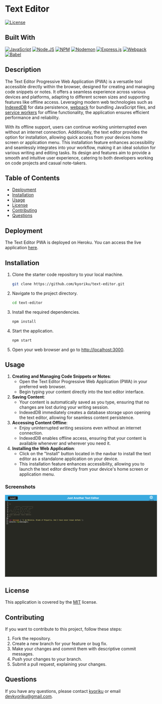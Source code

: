 # Text Editor
[![License](https://img.shields.io/badge/License-MIT-blue.svg)](https://opensource.org/licenses/MIT)

## Built With
[![JavaScript](https://img.shields.io/badge/javascript-%23323330.svg?style=for-the-badge&logo=javascript&logoColor=%23F7DF1E)](https://developer.mozilla.org/en-US/docs/Web/JavaScript)
[![Node.JS](https://img.shields.io/badge/Node.js-339933?style=for-the-badge&logo=nodedotjs&logoColor=white)](https://nodejs.org/en)
[![NPM](https://img.shields.io/badge/npm-CB3837?style=for-the-badge&logo=npm&logoColor=white)](https://www.npmjs.com/)
[![Nodemon](https://img.shields.io/badge/NODEMON-%23323330.svg?style=for-the-badge&logo=nodemon&logoColor=%BBDEAD)](https://www.npmjs.com/package/nodemon)
[![Express.js](https://img.shields.io/badge/express.js-%23404d59.svg?style=for-the-badge&logo=express&logoColor=%2361DAFB)](https://expressjs.com/)
[![Webpack](https://img.shields.io/badge/Webpack-8DD6F9.svg?style=for-the-badge&logo=Webpack&logoColor=black)](https://webpack.js.org/)
[![Babel](https://img.shields.io/badge/Babel-F9DC3E.svg?style=for-the-badge&logo=Babel&logoColor=black)](https://babeljs.io/)

## Description
The Text Editor Progressive Web Application (PWA) is a versatile tool accessible directly within the browser, designed for creating and managing code snippets or notes. It offers a seamless experience across various devices and platforms, adapting to different screen sizes and supporting features like offline access. Leveraging modern web technologies such as [IndexedDB](https://web.dev/articles/indexeddb) for data persistence, [webpack](https://webpack.js.org/) for bundling JavaScript files, and [service workers](https://developer.mozilla.org/en-US/docs/Web/API/Service_Worker_API) for offline functionality, the application ensures efficient performance and reliability. 

With its offline support, users can continue working uninterrupted even without an internet connection. Additionally, the text editor provides the option for installation, allowing quick access from your devices home screen or application menu. This installation feature enhances accessibility and seamlessly integrates into your workflow, making it an ideal solution for various writing and editing tasks. Its design and features aim to provide a smooth and intuitive user experience, catering to both developers working on code projects and casual note-takers.

## Table of Contents
- [Deployment](#deployment)
- [Installation](#installation)
- [Usage](#usage)
- [License](#license)
- [Contributing](#contributing)
- [Questions](#questions)

## Deployment
The Text Editor PWA is deployed on Heroku. You can access the live application [here](https://justanothertextedit-5400b8b59bb6.herokuapp.com/).

## Installation
1. Clone the starter code repository to your local machine.
    ```bash
    git clone https://github.com/kyoriku/text-editor.git
    ```
2. Navigate to the project directory.
    ```bash
    cd text-editor
    ```
3. Install the required dependencies.
    ```bash
    npm install
    ```
4. Start the application.
    ```bash
    npm start
    ```
5. Open your web browser and go to [http://localhost:3000](http://localhost:3000).

## Usage
1. **Creating and Managing Code Snippets or Notes**:
    - Open the Text Editor Progressive Web Application (PWA) in your preferred web browser.
    - Begin typing your content directly into the text editor interface.
2. **Saving Content**:
   - Your content is automatically saved as you type, ensuring that no changes are lost during your writing session.
   - IndexedDB immediately creates a database storage upon opening the text editor, allowing for seamless content persistence.
3. **Accessing Content Offline**:
   - Enjoy uninterrupted writing sessions even without an internet connection.
   - IndexedDB enables offline access, ensuring that your content is available whenever and wherever you need it.
4. **Installing the Web Application**:
   - Click on the "Install" button located in the navbar to install the text editor as a standalone application on your device.
   - This installation feature enhances accessibility, allowing you to launch the text editor directly from your device's home screen or application menu.

### Screenshots
![text-editor](assets/images/text-editor.png)

## License
This application is covered by the [MIT](https://opensource.org/licenses/MIT) license.

## Contributing
If you want to contribute to this project, follow these steps:

1. Fork the repository.
2. Create a new branch for your feature or bug fix.
3. Make your changes and commit them with descriptive commit messages.
4. Push your changes to your branch.
5. Submit a pull request, explaining your changes.

## Questions
If you have any questions, please contact [kyoriku](https://github.com/kyoriku) or email devkyoriku@gmail.com.